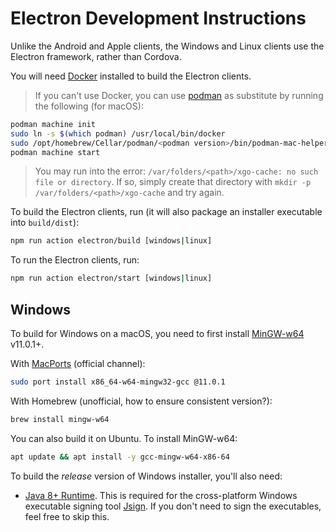# Electron Development Instructions

Unlike the Android and Apple clients, the Windows and Linux clients use the Electron framework, rather than Cordova.

You will need [Docker](https://www.docker.com/) installed to build the Electron clients.

> If you can't use Docker, you can use [podman](https://podman.io) as substitute by running the following (for macOS):

```sh
podman machine init
sudo ln -s $(which podman) /usr/local/bin/docker
sudo /opt/homebrew/Cellar/podman/<podman version>/bin/podman-mac-helper install
podman machine start
```

> You may run into the error: `/var/folders/<path>/xgo-cache: no such file or directory`. If so, simply create that directory with `mkdir -p /var/folders/<path>/xgo-cache` and try again.

To build the Electron clients, run (it will also package an installer executable into `build/dist`):

```sh
npm run action electron/build [windows|linux]
```

To run the Electron clients, run:

```sh
npm run action electron/start [windows|linux]
```

## Windows

To build for Windows on a macOS, you need to first install [MinGW-w64](https://www.mingw-w64.org/) v11.0.1+.

With [MacPorts](https://www.mingw-w64.org/downloads/#macports) (official channel):

```sh
sudo port install x86_64-w64-mingw32-gcc @11.0.1
```

With Homebrew (unofficial, how to ensure consistent version?):

```sh
brew install mingw-w64
```

You can also build it on Ubuntu. To install MinGW-w64:

```sh
apt update && apt install -y gcc-mingw-w64-x86-64
```

To build the _release_ version of Windows installer, you'll also need:

- [Java 8+ Runtime](https://www.java.com/en/download/). This is required for the cross-platform Windows executable signing tool [Jsign](https://ebourg.github.io/jsign/). If you don't need to sign the executables, feel free to skip this.
